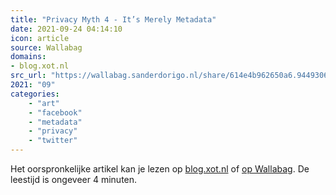 ```yaml
---
title: "Privacy Myth 4 - It’s Merely Metadata"
date: 2021-09-24 04:14:10
icon: article
source: Wallabag
domains:
- blog.xot.nl
src_url: "https://wallabag.sanderdorigo.nl/share/614e4b962650a6.94493067"
2021: "09"
categories:
    - "art"
    - "facebook"
    - "metadata"
    - "privacy"
    - "twitter"
---
```

Het oorspronkelijke artikel kan je lezen op [blog.xot.nl](https://blog.xot.nl/2021/09/23/privacy-myth-4-it-s-merely-metadata/index.html) of [op Wallabag](https://wallabag.sanderdorigo.nl/share/614e4b962650a6.94493067). De leestijd is ongeveer 4 minuten.
